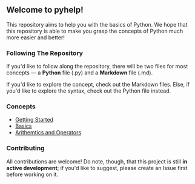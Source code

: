 ## Welcome to **pyhelp**!

This repository aims to help you with the basics of Python. We hope that this repository is able to make you grasp the concepts of Python much more easier and better!

### Following The Repository
If you'd like to follow along the repository, there will be two files for most concepts — a **Python** file (.py) and a **Markdown** file (.md). 

If you'd like to explore the concept, check out the Markdown files. Else, if you'd like to explore the syntax, check out the Python file instead.

### Concepts

- [Getting Started](https://github.com/Avicity7/pyhelp/blob/master/getting_started/getting_started.md)
- [Basics](https://github.com/Avicity7/pyhelp/blob/master/basics/basics.md)
- [Arithemtics and Operators](https://github.com/Avicity7/pyhelp/tree/master/operators/)

### Contributing
All contributions are welcome! Do note, though, that this project is still **in active development**; if you'd like to suggest, please create an Issue first before working on it.